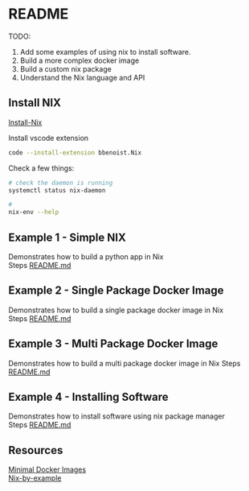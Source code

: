 # README

TODO:
1) Add some examples of using nix to install software.  
1) Build a more complex docker image
1) Build a custom nix package
1) Understand the Nix language and API

## Install NIX

[Install-Nix](https://nixos.org/guides/install-nix.html)

Install vscode extension
```sh
code --install-extension bbenoist.Nix
```

Check a few things:

```sh
# check the daemon is running
systemctl status nix-daemon

# 
nix-env --help
```

## Example 1 - Simple NIX
Demonstrates how to build a python app in Nix  
Steps [README.md](./01_simple_python/README.md)   

## Example 2 - Single Package Docker Image
Demonstrates how to build a single package docker image in Nix  
Steps [README.md](./02_single_package_docker/README.md)   

## Example 3 - Multi Package Docker Image
Demonstrates how to build a multi package docker image in Nix
Steps [README.md](./03_multi_package_docker/README.md)   

## Example 4 - Installing Software
Demonstrates how to install software using nix package manager  
Steps [README.md](./04_instaling_software/README.md)   


## Resources

[Minimal Docker Images](https://jpetazzo.github.io/2020/04/01/quest-minimal-docker-images-part-3/)  
[Nix-by-example](https://medium.com/@MrJamesFisher/nix-by-example-a0063a1a4c55)  
  
